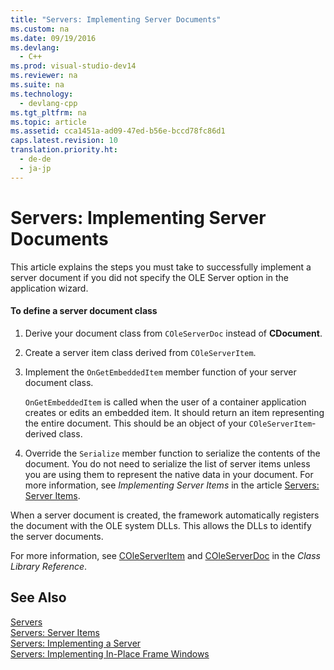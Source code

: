 ```yaml
---
title: "Servers: Implementing Server Documents"
ms.custom: na
ms.date: 09/19/2016
ms.devlang: 
  - C++
ms.prod: visual-studio-dev14
ms.reviewer: na
ms.suite: na
ms.technology: 
  - devlang-cpp
ms.tgt_pltfrm: na
ms.topic: article
ms.assetid: cca1451a-ad09-47ed-b56e-bccd78fc86d1
caps.latest.revision: 10
translation.priority.ht: 
  - de-de
  - ja-jp
---
```

# Servers: Implementing Server Documents
This article explains the steps you must take to successfully implement a server document if you did not specify the OLE Server option in the application wizard.  
  
#### To define a server document class  
  
1.  Derive your document class from `COleServerDoc` instead of **CDocument**.  
  
2.  Create a server item class derived from `COleServerItem`.  
  
3.  Implement the `OnGetEmbeddedItem` member function of your server document class.  
  
     `OnGetEmbeddedItem` is called when the user of a container application creates or edits an embedded item. It should return an item representing the entire document. This should be an object of your `COleServerItem`-derived class.  
  
4.  Override the `Serialize` member function to serialize the contents of the document. You do not need to serialize the list of server items unless you are using them to represent the native data in your document. For more information, see *Implementing Server Items* in the article [Servers: Server Items](../vs140/Servers--Server-Items.md).  
  
 When a server document is created, the framework automatically registers the document with the OLE system DLLs. This allows the DLLs to identify the server documents.  
  
 For more information, see [COleServerItem](../vs140/COleServerItem-Class.md) and [COleServerDoc](../vs140/COleServerDoc-Class.md) in the *Class Library Reference*.  
  
## See Also  
 [Servers](../vs140/Servers.md)   
 [Servers: Server Items](../vs140/Servers--Server-Items.md)   
 [Servers: Implementing a Server](../vs140/Servers--Implementing-a-Server.md)   
 [Servers: Implementing In-Place Frame Windows](../vs140/Servers--Implementing-In-Place-Frame-Windows.md)